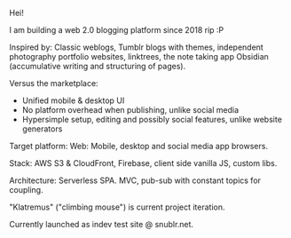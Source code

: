 Hei!

I am building a web 2.0 blogging platform since 2018 rip :P

Inspired by: Classic weblogs, Tumblr blogs with themes, independent photography portfolio websites, linktrees, the note taking app Obsidian (accumulative writing and structuring of pages). 

Versus the marketplace:
- Unified mobile & desktop UI
- No platform overhead when publishing, unlike social media
- Hypersimple setup, editing and possibly social features, unlike website generators

Target platform: Web: Mobile, desktop and social media app browsers. 

Stack: AWS S3 & CloudFront, Firebase, client side vanilla JS, custom libs.

Architecture: Serverless SPA. MVC, pub-sub with constant topics for coupling. 

"Klatremus" ("climbing mouse") is current project iteration.

Currently launched as indev test site @ snublr.net.
